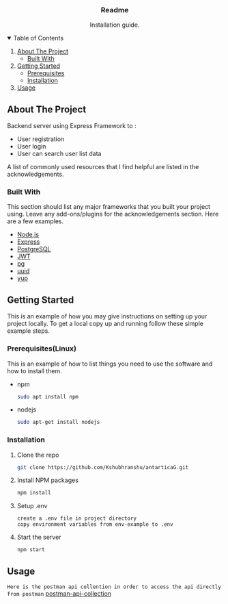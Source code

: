 <!-- PROJECT LOGO -->
<br />
<p align="center">

  <h3 align="center">Readme</h3>

  <p align="center">
    Installation guide.
  </p>
</p>



<!-- TABLE OF CONTENTS -->
<details open="open">
  <summary>Table of Contents</summary>
  <ol>
    <li>
      <a href="#about-the-project">About The Project</a>
      <ul>
        <li><a href="#built-with">Built With</a></li>
      </ul>
    </li>
    <li>
      <a href="#getting-started">Getting Started</a>
      <ul>
        <li><a href="#prerequisites">Prerequisites</a></li>
        <li><a href="#installation">Installation</a></li>
      </ul>
    </li>
    <li><a href="#usage">Usage</a></li>
  </ol>
</details>



<!-- ABOUT THE PROJECT -->
## About The Project

Backend server using Express Framework to :

  * User registration
  * User login
  * User can search user list data

A list of commonly used resources that I find helpful are listed in the acknowledgements.

### Built With

This section should list any major frameworks that you built your project using. Leave any add-ons/plugins for the acknowledgements section. Here are a few examples.
* [Node.js](https://nodejs.org/)
* [Express](https://expressjs.com/)
* [PostgreSQL](https://www.postgresql.org/)
* [JWT](https://www.npmjs.com/package/jsonwebtoken)
* [pg](https://www.npmjs.com/package/pg)
* [uuid](https://www.npmjs.com/package/uuidv4)
* [yup](https://www.npmjs.com/package/yup)



<!-- GETTING STARTED -->
## Getting Started

This is an example of how you may give instructions on setting up your project locally.
To get a local copy up and running follow these simple example steps.

### Prerequisites(Linux)

This is an example of how to list things you need to use the software and how to install them.
* npm
  ```sh
  sudo apt install npm
  ```
* nodejs
  ```sh
  sudo apt-get install nodejs
  ```

### Installation

1. Clone the repo
   ```sh
   git clone https://github.com/Kshubhranshu/antarticaG.git
   ```
2. Install NPM packages
   ```sh
   npm install
   ```
3. Setup .env
   ```
   create a .env file in project directory
   copy environment variables from env-example to .env
   ```
4. Start the server
   ```sh
   npm start
   ```



<!-- USAGE EXAMPLES -->
## Usage
`Here is the postman api collention in order to access the api directly from postman`  [postman-api-collection](https://www.getpostman.com/collections/c7ec9363fa30304f34cb)

